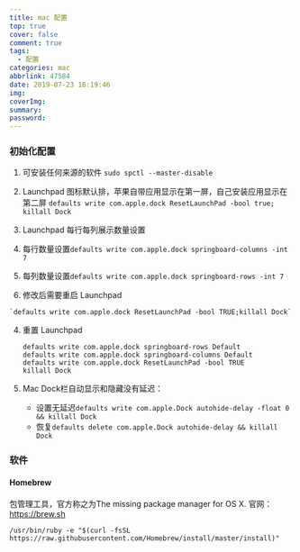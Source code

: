 ```yaml
---
title: mac 配置
top: true
cover: false
comment: true
tags:
  - 配置
categories: mac
abbrlink: 47584
date: 2019-07-23 16:19:46
img:
coverImg:
summary:
password:
---
```


### 初始化配置
1. 可安装任何来源的软件 `sudo spctl --master-disable`

2. Launchpad 图标默认排，苹果自带应用显示在第一屏，自己安装应用显示在第二屏
  `defaults write com.apple.dock ResetLaunchPad -bool true; killall Dock`

3. Launchpad 每行每列展示数量设置

  1. 每行数量设置`defaults write com.apple.dock springboard-columns -int 7`  

  2. 每列数量设置`defaults write com.apple.dock springboard-rows -int 7`  

  3. 修改后需要重启 Launchpad

    `defaults write com.apple.dock ResetLaunchPad -bool TRUE;killall Dock`

  4. 重置 Launchpad

     ```shell
     defaults write com.apple.dock springboard-rows Default
     defaults write com.apple.dock springboard-columns Default
     defaults write com.apple.dock ResetLaunchPad -bool TRUE
     killall Dock
     ```

     

4. Mac Dock栏自动显示和隐藏没有延迟：
    - 设置无延迟`defaults write com.apple.Dock autohide-delay -float 0 && killall Dock`
    - 恢复`defaults delete com.apple.Dock autohide-delay && killall Dock`

### 软件
#### Homebrew
包管理工具，官方称之为The missing package manager for OS X.
官网：https://brew.sh

```shell
/usr/bin/ruby -e "$(curl -fsSL https://raw.githubusercontent.com/Homebrew/install/master/install)"
```

